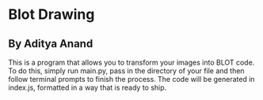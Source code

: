 # Blot Drawing
## By Aditya Anand

This is a program that allows you to transform your images into BLOT code. To do this, simply run main.py, pass in the directory of your file and then follow terminal prompts to finish the process. The code will be generated in index.js, formatted in a way that is ready to ship.
